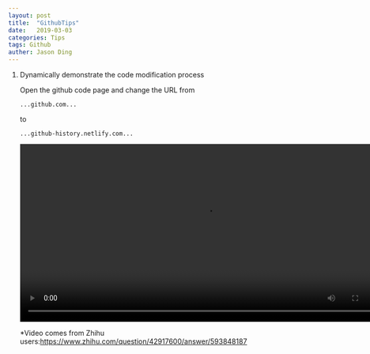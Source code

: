 ```yaml
---
layout: post
title:  "GithubTips"
date:   2019-03-03
categories: Tips
tags: Github
auther: Jason Ding
---
```


1. Dynamically demonstrate the code modification process

   Open the github code page and change the URL from

   ```
   ...github.com...
   ```

   to

   ```
   ...github-history.netlify.com...
   ```

   <video src="https://zhihuxiazai.com/storage/downloader/videos/1077934316742447104/hd.mp4?attname=1077934316742447104.hd.mp4" width="750" height="360"
   controls="controls"></video> 

   *Video comes from Zhihu users:https://www.zhihu.com/question/42917600/answer/593848187

